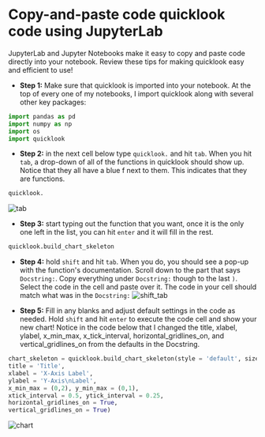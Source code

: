 # Copy-and-paste code quicklook code using JupyterLab
JupyterLab and Jupyter Notebooks make it easy to copy and paste code directly into your notebook. Review these tips for making quicklook easy and efficient to use!
- **Step 1:** Make sure that quicklook is imported into your notebook. At the top of every one of my notebooks, I import quicklook along with several other key packages:
```python
import pandas as pd
import numpy as np
import os
import quicklook
```
- **Step 2:** in the next cell below type `quicklook.` and hit `tab`. When you hit `tab`, a drop-down of all of the functions in quicklook should show up. Notice that they all have a blue f next to them. This indicates that they are functions.
```python
quicklook.
```
![tab](https://github.com/alexdsbreslav/quicklook/blob/master/images/copy_paste/tab.png)

- **Step 3:** start typing out the function that you want, once it is the only one left in the list, you can hit `enter` and it will fill in the rest.
```python
quicklook.build_chart_skeleton
```

- **Step 4:** hold `shift` and hit `tab`. When you do, you should see a pop-up with the function's documentation. Scroll down to the part that says `Docstring:`. Copy everything under `Docstring:` though to the last `)`. Select the code in the cell and paste over it. The code in your cell should match what was in the `Docstring:`
![shift_tab](https://github.com/alexdsbreslav/quicklook/blob/master/images/copy_paste/shift_tab.png)

- **Step 5:** Fill in any blanks and adjust default settings in the code as needed. Hold `shift` and hit `enter` to execute the code cell and show your new chart! Notice in the code below that I changed the title, xlabel, ylabel, x_min_max, x_tick_interval, horizontal_gridlines_on, and vertical_gridlines_on from the defaults in the Docstring.
```python
chart_skeleton = quicklook.build_chart_skeleton(style = 'default', size = 'half_slide',
title = 'Title',
xlabel = 'X-Axis Label',
ylabel = 'Y-Axis\nLabel',
x_min_max = (0,2), y_min_max = (0,1),
xtick_interval = 0.5, ytick_interval = 0.25,
horizontal_gridlines_on = True,
vertical_gridlines_on = True)
```

![chart](https://github.com/alexdsbreslav/quicklook/blob/master/images/copy_paste/chart.png)

